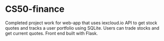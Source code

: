 # CS50-finance

Completed project work for web-app that uses iexcloud.io API to get stock quotes and tracks a user portfolio using SQLite.  Users can trade stocks and get current quotes.
Front end built with Flask.
